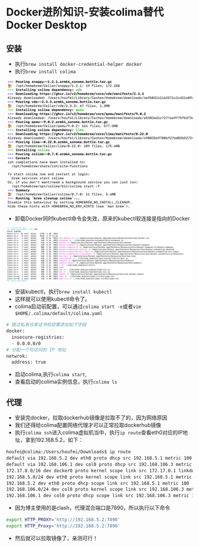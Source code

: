 # Docker进阶知识-安装colima替代Docker Desktop

## 安装

- 执行`brew install docker-credential-helper docker`
- 执行`brew install colima`

![image-20240809125153479](images/image-20240809125153479.png)

- 卸载Docker同时kubectl命令会失效，原来的kubectl软连接是指向的Docker

![image-20240809125427089](images/image-20240809125427089.png)

- 安装kubectl，执行`brew install kubectl`
- 这样就可以使用kubectl命令了。
- colima启动前配置，可以通过`colima start -e`或者`vim $HOME/.colima/default/colima.yaml`

```bash
# 跳过私有仓库证书校验需添加如下字段
docker:
  insecure-registries:
  - 0.0.0.0/0
# 分配一个可访问的 IP 地址
netwrok:
  address: true  
```

- 启动colima,执行`colima start`,
- 查看启动的colima实例信息，执行`colima ls`

## 代理

- 安装完docker，拉取dockerhub镜像是拉取不了的，因为网络原因
- 我们还得给colima配置网络代理才可以正常拉取dockerhub镜像
- 执行`colima ssh`进入colima虚拟机当中，执行`ip route`查看eth0对应的IP地址，拿到192.168.5.2，如下：

```bash
houfei@colima:/Users/houfei/Downloads$ ip route 
default via 192.168.5.2 dev eth0 proto dhcp src 192.168.5.1 metric 100 
default via 192.168.106.1 dev col0 proto dhcp src 192.168.106.3 metric 100 
172.17.0.0/16 dev docker0 proto kernel scope link src 172.17.0.1 linkdown 
192.168.5.0/24 dev eth0 proto kernel scope link src 192.168.5.1 metric 100 
192.168.5.2 dev eth0 proto dhcp scope link src 192.168.5.1 metric 100 
192.168.106.0/24 dev col0 proto kernel scope link src 192.168.106.3 metric 100 
192.168.106.1 dev col0 proto dhcp scope link src 192.168.106.3 metric 100
```

- 因为博主使用的是clash，代理混合端口是7890，所以执行以下命令

```bash
export HTTP_PROXY='http://192.168.5.2:7890'
export HTTP_Proxy='http://192.168.5.2:7890'
```

- 然后就可以拉取镜像了，亲测可行！
